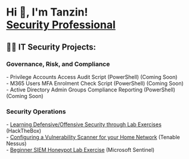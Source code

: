 <h1>Hi 👋, I'm Tanzin! <br/><a href="https://www.linkedin.com/in/tanzin-h/">Security Professional</a></h1>

<h2>👨‍💻 IT Security Projects:</h2>

<h3>Governance, Risk, and Compliance</h3>
- <!<-a href="https://github.com/thossa000/HackTheBox"> Privilege Accounts Access Audit Script (PowerShell) (Coming Soon)</a> <br>
- <!<- a href="https://github.com/thossa000/HackTheBox"> M365 Users MFA Enrolment Check Script (PowerShell) (Coming Soon)</a> <br>
- <!<-a href="https://github.com/thossa000/HackTheBox"> Active Directory Admin Groups Compliance Reporting (PowerShell) (Coming Soon)</a> <br>

<h3>Security Operations</h3>
  - <a href="https://github.com/thossa000/HackTheBox"> Learning Defensive/Offensive Security through Lab Exercises</a> (HackTheBox)<br>
  - <a href="https://github.com/thossa000/Knowledge-Base/blob/main/Nessus%20Essentials%20Vulnerability%20Management%20Home%20Lab/README.md"> Configuring a Vulnerability Scanner for your Home Network</a> (Tenable Nessus) <br>
  - <a href="https://github.com/thossa000/Knowledge-Base/blob/main/Beginner%20SIEM%20Honeypot%20Lab/README.md"> Beginner SIEM Honeypot Lab Exercise</a> (Microsoft Sentinel) 

